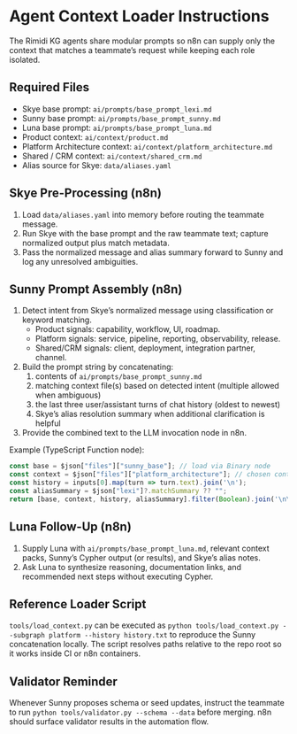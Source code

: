 # Agent Context Loader Instructions

<!-- Skye, Sunny, and Luna run inside n8n workflows: Skye pre-processes input, Sunny generates Cypher, Luna reasons on results. Keep orchestration code in n8n, not this repo. -->

The Rimidi KG agents share modular prompts so n8n can supply only the context that matches a teammate’s request while keeping each role isolated.

## Required Files
- Skye base prompt: `ai/prompts/base_prompt_lexi.md`
- Sunny base prompt: `ai/prompts/base_prompt_sunny.md`
- Luna base prompt: `ai/prompts/base_prompt_luna.md`
- Product context: `ai/context/product.md`
- Platform Architecture context: `ai/context/platform_architecture.md`
- Shared / CRM context: `ai/context/shared_crm.md`
- Alias source for Skye: `data/aliases.yaml`

## Skye Pre-Processing (n8n)
1. Load `data/aliases.yaml` into memory before routing the teammate message.
2. Run Skye with the base prompt and the raw teammate text; capture normalized output plus match metadata.
3. Pass the normalized message and alias summary forward to Sunny and log any unresolved ambiguities.

## Sunny Prompt Assembly (n8n)
1. Detect intent from Skye’s normalized message using classification or keyword matching.
   - Product signals: capability, workflow, UI, roadmap.
   - Platform signals: service, pipeline, reporting, observability, release.
   - Shared/CRM signals: client, deployment, integration partner, channel.
2. Build the prompt string by concatenating:
   1. contents of `ai/prompts/base_prompt_sunny.md`
   2. matching context file(s) based on detected intent (multiple allowed when ambiguous)
   3. the last three user/assistant turns of chat history (oldest to newest)
   4. Skye’s alias resolution summary when additional clarification is helpful
3. Provide the combined text to the LLM invocation node in n8n.

Example (TypeScript Function node):
```ts
const base = $json["files"]["sunny_base"]; // load via Binary node
const context = $json["files"]["platform_architecture"]; // chosen context
const history = inputs[0].map(turn => turn.text).join('\n');
const aliasSummary = $json["lexi"]?.matchSummary ?? "";
return [base, context, history, aliasSummary].filter(Boolean).join('\n\n');
```

## Luna Follow-Up (n8n)
1. Supply Luna with `ai/prompts/base_prompt_luna.md`, relevant context packs, Sunny’s Cypher output (or results), and Skye’s alias notes.
2. Ask Luna to synthesize reasoning, documentation links, and recommended next steps without executing Cypher.

## Reference Loader Script
`tools/load_context.py` can be executed as `python tools/load_context.py --subgraph platform --history history.txt` to reproduce the Sunny concatenation locally. The script resolves paths relative to the repo root so it works inside CI or n8n containers.

## Validator Reminder
Whenever Sunny proposes schema or seed updates, instruct the teammate to run `python tools/validator.py --schema --data` before merging. n8n should surface validator results in the automation flow.
